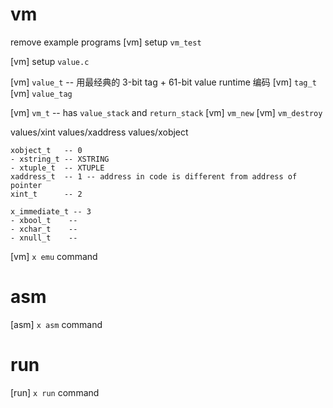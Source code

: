 # vm

remove example programs
[vm] setup `vm_test`

[vm] setup `value.c`

[vm] `value_t` -- 用最经典的 3-bit tag + 61-bit value runtime 编码
[vm] `tag_t`
[vm] `value_tag`

[vm] `vm_t` -- has `value_stack` and `return_stack`
[vm] `vm_new`
[vm] `vm_destroy`

values/xint
values/xaddress
values/xobject

```
xobject_t   -- 0
- xstring_t -- XSTRING
- xtuple_t  -- XTUPLE
xaddress_t  -- 1 -- address in code is different from address of pointer
xint_t      -- 2

x_immediate_t -- 3
- xbool_t    --
- xchar_t    --
- xnull_t    --
```

[vm] `x emu` command

# asm

[asm] `x asm` command

# run

[run] `x run` command
